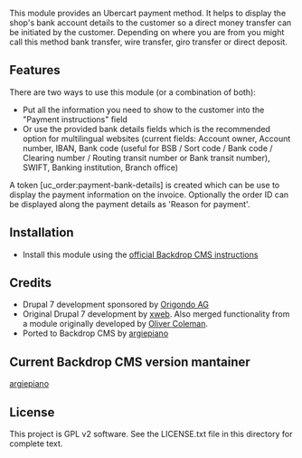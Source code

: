 This module provides an Ubercart payment method. It helps to display the shop's bank account details to the customer so a direct money transfer can be initiated by the customer. Depending on where you are from you might call this method bank transfer, wire transfer, giro transfer or direct deposit.

Features
---

There are two ways to use this module (or a combination of both):
- Put all the information you need to show to the customer into the "Payment instructions" field
- Or use the provided bank details fields which is the recommended option for multilingual websites
(current fields: Account owner, Account number, IBAN, Bank code (useful for BSB / Sort code / Bank code / Clearing number / Routing transit number or Bank transit number), SWIFT, Banking institution, Branch office)

A token [uc_order:payment-bank-details] is created which can be use to display the payment information on the invoice.
Optionally the order ID can be displayed along the payment details as 'Reason for payment'.

Installation
---------------
- Install this module using the [official Backdrop CMS instructions](https://backdropcms.org/guide/modules)


Credits
-----
- Drupal 7 development sponsored by [Origondo AG](https://www.origondo.com/)
- Original Drupal 7 development by [xweb](http://drupal.org/node/168778). Also merged functionality from a module originally developed by [Oliver Coleman](http://drupal.org/user/169370).
- Ported to Backdrop CMS by [argiepiano](https://github.com/argiepiano)

Current Backdrop CMS version mantainer
-----
[argiepiano](https://github.com/argiepiano)

License
---------------
This project is GPL v2 software. See the LICENSE.txt file in this directory
for complete text.